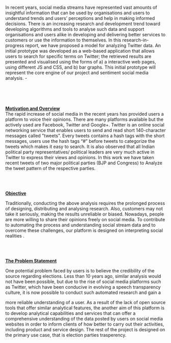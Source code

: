 In recent years, social media streams have represented vast amounts of
insightful information that can be used by organisations and users to understand
trends and users’ perceptions and help in making informed decisions. There is an increasing research and
development trend toward
developing algorithms and tools to analyse such data and support organisations and users alike in
developing and delivering better services to customers or use the information to themselves. In this
research-in-progress report, we have proposed a model for analyzing Twitter data. An
initial prototype was developed as a web-based application that allows users
to search for specific terms on Twitter; the retrieved results are presented and
visualised using the forms of a) a interactive web pages, using
different JS and CSS, and b) bar graphs. This initial prototype will represent the core engine of our project
and sentiment social media analysis.
-<pre>          </pre>
</br>
</br>
<strong><u>Motivation and Overview</u></strong></br>
The rapid increase of social media in the recent years has provided users a platform to
voice their opinions.
There are many platforms available but the actively used are Facebook, Twitter and Google+. Twitter is
an
online social networking service that enables users to send and read short 140-character messages called
"tweets". Every tweets contains a hash tags with the short messages, users use the hash tags “#” before
tweets
to categorize the tweets which makes it easy to search. It is also observed that all Indian political party
representatives/ political leaders are very much active in Twitter to express their views and opinions.
In this work we have taken recent tweets of two major political parties (BJP and Congress) to Analyze the
tweet pattern of the respective parties.
</br>
</br>
<pre>          </pre><strong><u>Objective</u></strong></br>
Traditionally, conducting the above analysis
requires the prolonged process of designing, distributing and analysing research. Also,
customers may not take it seriously, making the results unreliable or biased. Nowadays,
people are more willing to share their opinions freely on social media. To contribute to
automating the process and understanding social stream data and to overcome these
challenges, our platform is designed on interpreting
social realities .
</br>
</br>
<pre>          </pre><strong><u>The Problem Statement</u></strong></br>
One potential problem faced by users is to believe the credibility of the source regarding elections. Less
than 10 years ago,
similar analysis would not have been possible, but due to the rise of social media
platforms such as Twitter, which have been conducive in evolving a speech
transparency culture, it is now possible to conduct such automated research and gain a

more reliable understanding of a user. As a result of the lack of
open source tools that offer similar analytical features, the another aim of this platform is to
develop analytical capabilities and services that can offer a comprehensive
understanding of the data posted by users on social media websites in order to
inform clients of how better to carry out their activities, including
product and service design. The rest of the project is designed on the primary use case, that is election
parties trasperency.
